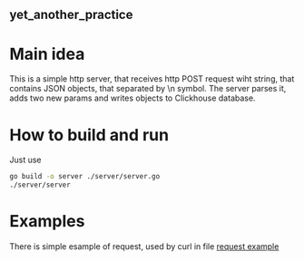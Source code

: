## yet_another_practice
# Main idea

This is a simple http server, that receives http POST request wiht string, that contains 
JSON objects, that separated by \n symbol. The server parses it, adds two new params and writes objects to Clickhouse database.

# How to build and run

Just use 
```sh
go build -o server ./server/server.go
./server/server
```

# Examples

There is simple esample of request, used by curl in file 
[request example](testRequest.sh)